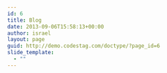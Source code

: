 ```yaml
---
id: 6
title: Blog
date: 2013-09-06T15:58:13+00:00
author: israel
layout: page
guid: http://demo.codestag.com/doctype/?page_id=6
slide_template:
  - ""
---
```

